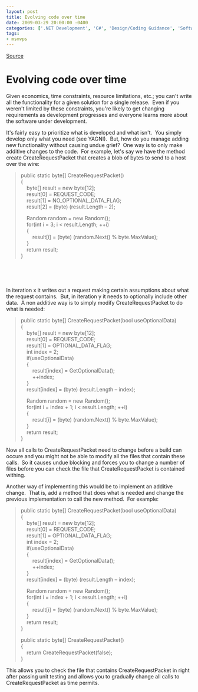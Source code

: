 ```yaml
---
layout: post
title: Evolving code over time
date: 2009-03-29 20:00:00 -0400
categories: ['.NET Development', 'C#', 'Design/Coding Guidance', 'Software Development', 'Software Development Guidance', 'Visual Studio 2010 Best Practices']
tags:
- msmvps
---
```

[Source](http://blogs.msmvps.com/peterritchie/2009/03/30/evolving-code-over-time/ "Permalink to Evolving code over time")

# Evolving code over time

Given economics, time constraints, resource limitations, etc.; you can't write all the functionality for a given solution for a single release.  Even if you weren't limited by these constraints, you're likely to get changing requirements as development progresses and everyone learns more about the software under development. 

It's fairly easy to prioritize what is developed and what isn't.  You simply develop only what you need (see YAGNI).  But, how do you manage adding new functionality without causing undue grief?  One way is to only make additive changes to the code.  For example, let's say we have the method create CreateRequestPacket that creates a blob of bytes to send to a host over the wire: 

> public static byte[] CreateRequestPacket()   
{   
    byte[] result = new byte[12];   
    result[0] = REQUEST_CODE;   
    result[1] = NO_OPTIONAL_DATA_FLAG;   
    result[2] = (byte) (result.Length – 2); 
> 
>     Random random = new Random();   
    for(int i = 3; i < result.Length; ++i)   
    {   
        result[i] = (byte) (random.Next() % byte.MaxValue);   
    }   
    return result;   
}

 

 

In iteration x it writes out a request making certain assumptions about what the request contains.  But, in iteration y it needs to optionally include other data.  A non additive way is to simply modify CreateRequestPacket to do what is needed: 

> public static byte[] CreateRequestPacket(bool useOptionalData)   
{   
    byte[] result = new byte[12];   
    result[0] = REQUEST_CODE;   
    result[1] = OPTIONAL_DATA_FLAG;   
    int index = 2;   
    if(useOptionalData)   
    {   
        result[index] = GetOptionalData();   
        ++index;   
    }   
    result[index] = (byte) (result.Length – index); 
> 
>     Random random = new Random();   
    for(int i = index + 1; i < result.Length; ++i)   
    {   
        result[i] = (byte) (random.Next() % byte.MaxValue);   
    }   
    return result;   
}

Now all calls to CreateRequestPacket need to change before a build can occure and you might not be able to modify all the files that contain these calls.  So it causes undue blocking and forces you to change a number of files before you can check the file that CreateRequestPacket is contained withing. 

Another way of implementing this would be to implement an additive change.  That is, add a method that does what is needed and change the previous implementation to call the new method.  For example: 

> public static byte[] CreateRequestPacket(bool useOptionalData)   
{   
    byte[] result = new byte[12];   
    result[0] = REQUEST_CODE;   
    result[1] = OPTIONAL_DATA_FLAG;   
    int index = 2;   
    if(useOptionalData)   
    {   
        result[index] = GetOptionalData();   
        ++index;   
    }   
    result[index] = (byte) (result.Length – index); 
> 
>     Random random = new Random();   
    for(int i = index + 1; i < result.Length; ++i)   
    {   
        result[i] = (byte) (random.Next() % byte.MaxValue);   
    }   
    return result;   
} 
> 
> public static byte[] CreateRequestPacket()   
{   
    return CreateRequestPacket(false);   
}

This allows you to check the file that contains CreateRequestPacket in right after passing unit testing and allows you to gradually change all calls to CreateRequestPacket as time permits.

